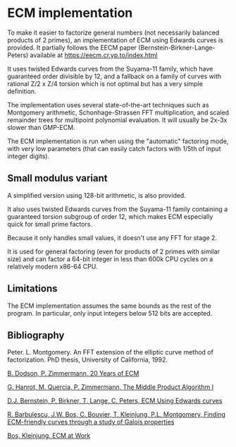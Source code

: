 # ECM implementation

To make it easier to factorize general numbers (not necessarily balanced
products of 2 primes), an implementation of ECM using Edwards curves
is provided. It partially follows the EECM paper (Bernstein-Birkner-Lange-Peters)
available at https://eecm.cr.yp.to/index.html

It uses twisted Edwards curves from the Suyama-11 family, which have
guaranteed order divisible by 12, and a fallback on a
family of curves with rational Z/2 x Z/4 torsion which is not optimal
but has a very simple definition.

The implementation uses several state-of-the-art techniques such as
Montgomery arithmetic, Schonhage-Strassen FFT multiplication, and
scaled remainder trees for multipoint polynomial evaluation.
It will usually be 2x-3x slower than GMP-ECM.

The ECM implementation is run when using the "automatic" factoring mode,
with very low parameters (that can easily catch factors with 1/5th
of input integer digits).

## Small modulus variant

A simplified version using 128-bit arithmetic, is also provided.

It also uses twisted Edwards curves from the Suyama-11 family containing
a guaranteed torsion subgroup of order 12, which makes ECM especially quick
for small prime factors.

Because it only handles small values, it doesn't use any FFT for stage 2.

It is used for general factoring (even for products of 2 primes with
similar size) and can factor a 64-bit integer in less than 600k CPU
cycles on a relatively modern x86-64 CPU.

## Limitations

The ECM implementation assumes the same bounds as the rest of the program.
In particular, only input integers below 512 bits are accepted.

## Bibliography

Peter. L. Montgomery. An FFT extension of the elliptic curve method of factorization.
PhD thesis, University of California, 1992.

[B. Dodson, P. Zimmermann, 20 Years of ECM](https://hal.archives-ouvertes.fr/inria-00070192)

[G. Hanrot, M. Quercia, P. Zimmermann, The Middle Product Algorithm I](https://hal.inria.fr/inria-00071921)

[D.J. Bernstein, P. Birkner, T. Lange, C. Peters, ECM Using Edwards curves](https://eecm.cr.yp.to/eecm-20111008.pdf)

[R. Barbulescu, J.W. Bos, C. Bouvier, T. Kleinjung, P.L. Montgomery,
Finding ECM-friendly curves through a study of Galois properties 
](https://hal.archives-ouvertes.fr/hal-00671948)

[Bos, Kleinjung, ECM at Work](https://eprint.iacr.org/2012/089)
